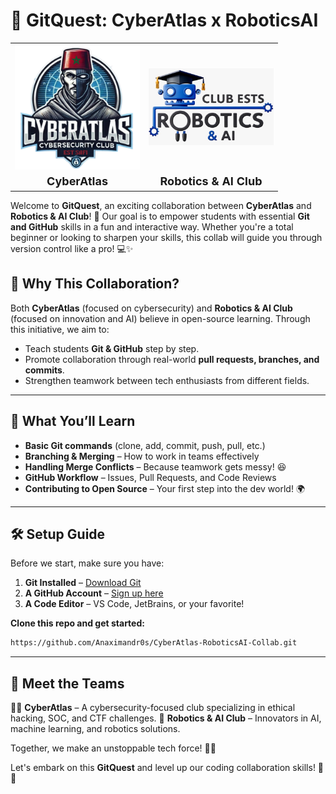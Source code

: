 # 🚀 GitQuest: CyberAtlas x RoboticsAI

<div align="center">
  <table>
    <tr>
      <td align="center"><img src="assets/cyber.png" alt="CyberAtlas Logo" width="200"></td>
      <td align="center"><img src="assets/robotics.jpeg" alt="Robotics & AI Club Logo" width="200"></td>
    </tr>
    <tr>
      <td align="center" style="font-size: 18px;"><b>CyberAtlas</b></td>
      <td align="center" style="font-size: 18px;"><b>Robotics & AI Club</b></td>
    </tr>
  </table>
</div>

Welcome to **GitQuest**, an exciting collaboration between **CyberAtlas** and **Robotics & AI Club**! 🎉 Our goal is to empower students with essential **Git and GitHub** skills in a fun and interactive way. Whether you're a total beginner or looking to sharpen your skills, this collab will guide you through version control like a pro! 💻✨

## 📌 Why This Collaboration?

Both **CyberAtlas** (focused on cybersecurity) and **Robotics & AI Club** (focused on innovation and AI) believe in open-source learning. Through this initiative, we aim to:
- Teach students **Git & GitHub** step by step.
- Promote collaboration through real-world **pull requests, branches, and commits**.
- Strengthen teamwork between tech enthusiasts from different fields.

---

## 📖 What You’ll Learn

- **Basic Git commands** (clone, add, commit, push, pull, etc.)
- **Branching & Merging** – How to work in teams effectively
- **Handling Merge Conflicts** – Because teamwork gets messy! 😆
- **GitHub Workflow** – Issues, Pull Requests, and Code Reviews
- **Contributing to Open Source** – Your first step into the dev world! 🌍

---

## 🛠️ Setup Guide

Before we start, make sure you have:

1. **Git Installed** – [Download Git](https://git-scm.com/downloads)
2. **A GitHub Account** – [Sign up here](https://github.com/)
3. **A Code Editor** – VS Code, JetBrains, or your favorite!

**Clone this repo and get started:**
```sh
https://github.com/Anaximandr0s/CyberAtlas-RoboticsAI-Collab.git
```

---

## 🤝 Meet the Teams

👨‍💻 **CyberAtlas** – A cybersecurity-focused club specializing in ethical hacking, SOC, and CTF challenges.
🤖 **Robotics & AI Club** – Innovators in AI, machine learning, and robotics solutions.

Together, we make an unstoppable tech force! 💪🔥

Let's embark on this **GitQuest** and level up our coding collaboration skills! 🚀💡

